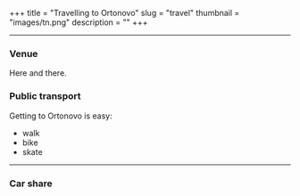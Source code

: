 +++
title = "Travelling to Ortonovo"
slug = "travel"
thumbnail = "images/tn.png"
description = ""
+++

---------------------------

### Venue

Here and there.

### Public transport

Getting to Ortonovo is easy:

* walk
* bike
* skate

---------------------------

### Car share